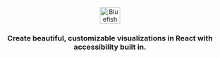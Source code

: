 <div align="center" style="display:flex;flex-direction:column;">
  <a href="https://bluefishjs.org/">
    <img src="https://user-images.githubusercontent.com/21694516/201212418-bd44b201-6bfb-440f-bd5e-faa0d97d51a2.png" alt="Bluefish" width="30%">
  </a>
  <h3>Create beautiful, customizable visualizations in React with accessibility built in.</h3>
</div>
